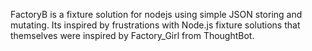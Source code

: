 FactoryB is a fixture solution for nodejs using simple JSON storing and mutating. Its inspired by frustrations with Node.js fixture solutions that themselves were inspired by Factory_Girl from ThoughtBot.